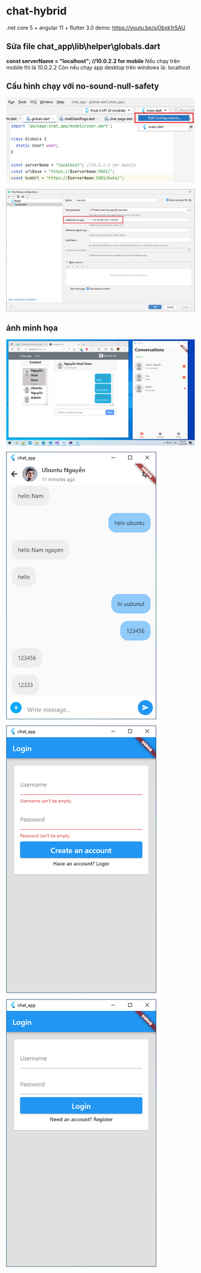 # chat-hybrid
.net core 5 + angular 11 + flutter 3.0
demo: https://youtu.be/sjObxk1rSAU

## Sửa file chat_app\lib\helper\globals.dart
**const serverName = "localhost"; //10.0.2.2 for mobile**
Nếu chạy trên mobile thì là 10.0.2.2
Còn nếu chạy app desktop trên windows là: localhost

## Cấu hình chạy với no-sound-null-safety

![Config 1](Chat/config-no-sound-null-safety_1.png)

![Config 2](Chat/config-no-sound-null-safety_2.png)

## ảnh minh họa

![Config 1](Chat/chatAppWinform.png)

![Config 1](Chat/chatWindows.png)

![Config 1](Chat/dangky.png)

![Config 1](Chat/login.png)
